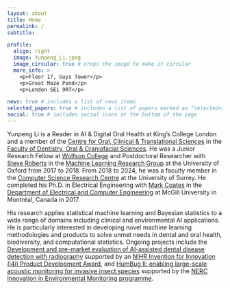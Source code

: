 ```yaml
---
layout: about
title: Home
permalink: /
subtitle: 

profile:
  align: right
  image: Yunpeng_Li.jpeg
  image_circular: true # crops the image to make it circular
  more_info: >
    <p>Floor 17, Guys Tower</p>
    <p>Great Maze Pond</p>
    <p>London SE1 9RT</p>

news: true # includes a list of news items
selected_papers: true # includes a list of papers marked as "selected={true}"
social: true # includes social icons at the bottom of the page
---
```


Yunpeng Li is a Reader in AI & Digital Oral Health at King’s College London and a member of the [Centre for Oral, Clinical & Translational Sciences](https://www.kcl.ac.uk/dentistry/research/centre-for-oral-clinical-translational-sciences) in the [Faculty of Dentistry, Oral & Craniofacial Sciences](https://www.kcl.ac.uk/dentistry). He was a Junior Research Fellow at [Wolfson College](https://www.wolfson.ox.ac.uk/) and Postdoctoral Researcher with [Steve Roberts](https://www.robots.ox.ac.uk/~sjrob/) in the [Machine Learning Research Group](https://eng.ox.ac.uk/about/machine-learning-research-group/) at the University of Oxford from 2017 to 2018. From 2018 to 2024, he was a faculty member in the [Computer Science Research Centre](https://www.surrey.ac.uk/computer-science-research-centre) at the University of Surrey. He completed his Ph.D. in Electrical Engineering with [Mark Coates](https://www.ece.mcgill.ca/~mcoate/) in the [Department of Electrical and Computer Engineering](https://www.mcgill.ca/ece/) at McGill University in Montréal, Canada in 2017.

His research applies statistical machine learning and Bayesian statistics to a wide range of domains including clinical and environmental AI applications. He is particularly interested in developing novel machine learning methodologies and products to solve unmet needs in dental and oral health, biodiversity, and computational statistics. Ongoing projects include the [Development and pre-market evaluation of AI-assisted dental disease detection with radiography](https://www.kcl.ac.uk/news/dentists-could-soon-have-a-new-ai-co-pilot-to-detect-tooth-decay) supported by an [NIHR Invention for Innovation (i4i) Product Development Award](https://fundingawards.nihr.ac.uk/award/NIHR204566), and [HumBug II: enabling large-scale acoustic monitoring for invasive insect species](https://humbug.ox.ac.uk/the-project#tab-5003961) supported by the [NERC Innovation in Environmental Monitoring programme](https://www.ukri.org/news/uk-invests-in-monitoring-of-natural-environment/).

